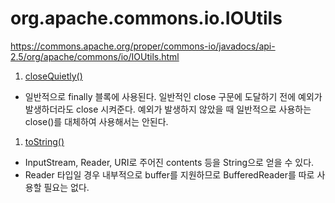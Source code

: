 # org.apache.commons.io.IOUtils

https://commons.apache.org/proper/commons-io/javadocs/api-2.5/org/apache/commons/io/IOUtils.html

1. <a href="./CloseQuietly.java"> closeQuietly() </a>
 - 일반적으로 finally 블록에 사용된다. 일반적인 close 구문에 도달하기 전에 예외가 발생하더라도 close 시켜준다. 예외가 발생하지 않았을 때 일반적으로 사용하는 close()를 대체하여 사용해서는 안된다.
 
1. <a href="./ToString.java"> toString() </a>
 - InputStream, Reader, URI로 주어진 contents 등을 String으로 얻을 수 있다.
 - Reader 타입일 경우 내부적으로 buffer를 지원하므로 BufferedReader를 따로 사용할 필요는 없다.